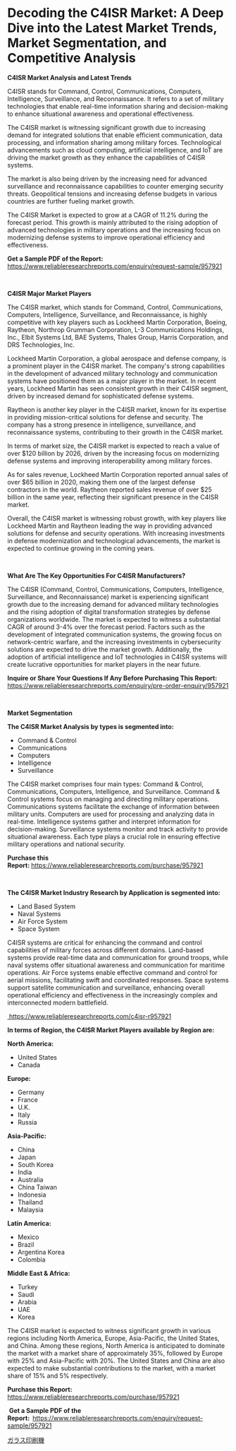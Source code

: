 <p><h1>Decoding the C4ISR Market: A Deep Dive into the Latest Market Trends, Market Segmentation, and Competitive Analysis</h1></p><p><strong>C4ISR Market Analysis and Latest Trends</strong></p>
<p><p>C4ISR stands for Command, Control, Communications, Computers, Intelligence, Surveillance, and Reconnaissance. It refers to a set of military technologies that enable real-time information sharing and decision-making to enhance situational awareness and operational effectiveness.</p><p>The C4ISR market is witnessing significant growth due to increasing demand for integrated solutions that enable efficient communication, data processing, and information sharing among military forces. Technological advancements such as cloud computing, artificial intelligence, and IoT are driving the market growth as they enhance the capabilities of C4ISR systems.</p><p>The market is also being driven by the increasing need for advanced surveillance and reconnaissance capabilities to counter emerging security threats. Geopolitical tensions and increasing defense budgets in various countries are further fueling market growth.</p><p>The C4ISR Market is expected to grow at a CAGR of 11.2% during the forecast period. This growth is mainly attributed to the rising adoption of advanced technologies in military operations and the increasing focus on modernizing defense systems to improve operational efficiency and effectiveness.</p></p>
<p><strong>Get a Sample PDF of the Report:&nbsp;</strong> <a href="https://www.reliableresearchreports.com/enquiry/request-sample/957921">https://www.reliableresearchreports.com/enquiry/request-sample/957921</a></p>
<p>&nbsp;</p>
<p><strong>C4ISR Major Market Players</strong></p>
<p><p>The C4ISR market, which stands for Command, Control, Communications, Computers, Intelligence, Surveillance, and Reconnaissance, is highly competitive with key players such as Lockheed Martin Corporation, Boeing, Raytheon, Northrop Grumman Corporation, L-3 Communications Holdings, Inc., Elbit Systems Ltd, BAE Systems, Thales Group, Harris Corporation, and DRS Technologies, Inc.</p><p>Lockheed Martin Corporation, a global aerospace and defense company, is a prominent player in the C4ISR market. The company's strong capabilities in the development of advanced military technology and communication systems have positioned them as a major player in the market. In recent years, Lockheed Martin has seen consistent growth in their C4ISR segment, driven by increased demand for sophisticated defense systems.</p><p>Raytheon is another key player in the C4ISR market, known for its expertise in providing mission-critical solutions for defense and security. The company has a strong presence in intelligence, surveillance, and reconnaissance systems, contributing to their growth in the C4ISR market.</p><p>In terms of market size, the C4ISR market is expected to reach a value of over $120 billion by 2026, driven by the increasing focus on modernizing defense systems and improving interoperability among military forces.</p><p>As for sales revenue, Lockheed Martin Corporation reported annual sales of over $65 billion in 2020, making them one of the largest defense contractors in the world. Raytheon reported sales revenue of over $25 billion in the same year, reflecting their significant presence in the C4ISR market.</p><p>Overall, the C4ISR market is witnessing robust growth, with key players like Lockheed Martin and Raytheon leading the way in providing advanced solutions for defense and security operations. With increasing investments in defense modernization and technological advancements, the market is expected to continue growing in the coming years.</p></p>
<p>&nbsp;</p>
<p><strong>What Are The Key Opportunities For C4ISR Manufacturers?</strong></p>
<p><p>The C4ISR (Command, Control, Communications, Computers, Intelligence, Surveillance, and Reconnaissance) market is experiencing significant growth due to the increasing demand for advanced military technologies and the rising adoption of digital transformation strategies by defense organizations worldwide. The market is expected to witness a substantial CAGR of around 3-4% over the forecast period. Factors such as the development of integrated communication systems, the growing focus on network-centric warfare, and the increasing investments in cybersecurity solutions are expected to drive the market growth. Additionally, the adoption of artificial intelligence and IoT technologies in C4ISR systems will create lucrative opportunities for market players in the near future.</p></p>
<p><strong>Inquire or Share Your Questions If Any Before Purchasing This Report:</strong> <a href="https://www.reliableresearchreports.com/enquiry/pre-order-enquiry/957921">https://www.reliableresearchreports.com/enquiry/pre-order-enquiry/957921</a></p>
<p>&nbsp;</p>
<p><strong>Market Segmentation</strong></p>
<p><strong>The C4ISR Market Analysis by types is segmented into:</strong></p>
<p><ul><li>Command & Control</li><li>Communications</li><li>Computers</li><li>Intelligence</li><li>Surveillance</li></ul></p>
<p><p>The C4ISR market comprises four main types: Command & Control, Communications, Computers, Intelligence, and Surveillance. Command & Control systems focus on managing and directing military operations. Communications systems facilitate the exchange of information between military units. Computers are used for processing and analyzing data in real-time. Intelligence systems gather and interpret information for decision-making. Surveillance systems monitor and track activity to provide situational awareness. Each type plays a crucial role in ensuring effective military operations and national security.</p></p>
<p><strong>Purchase this Report:&nbsp;</strong><a href="https://www.reliableresearchreports.com/purchase/957921">https://www.reliableresearchreports.com/purchase/957921</a></p>
<p>&nbsp;</p>
<p><strong>The C4ISR Market Industry Research by Application is segmented into:</strong></p>
<p><ul><li>Land Based System</li><li>Naval Systems</li><li>Air Force System</li><li>Space System</li></ul></p>
<p><p>C4ISR systems are critical for enhancing the command and control capabilities of military forces across different domains. Land-based systems provide real-time data and communication for ground troops, while naval systems offer situational awareness and communication for maritime operations. Air Force systems enable effective command and control for aerial missions, facilitating swift and coordinated responses. Space systems support satellite communication and surveillance, enhancing overall operational efficiency and effectiveness in the increasingly complex and interconnected modern battlefield.</p></p>
<p><a href="https://www.reliableresearchreports.com/c4isr-r957921">&nbsp;https://www.reliableresearchreports.com/c4isr-r957921</a></p>
<p><strong>In terms of Region, the C4ISR Market Players available by Region are:</strong></p>
<p>
    <p> <strong> North America: </strong>
        <ul>
            <li>United States</li>
            <li>Canada</li>
        </ul>
        </p> 
    <p> <strong> Europe: </strong>
        <ul>
            <li>Germany</li>
            <li>France</li>
            <li>U.K.</li>
            <li>Italy</li>
            <li>Russia</li>
        </ul>
        </p> 
    <p> <strong> Asia-Pacific: </strong>
        <ul>
            <li>China</li>
            <li>Japan</li>
            <li>South Korea</li>
            <li>India</li>
            <li>Australia</li>
            <li>China Taiwan</li>
            <li>Indonesia</li>
            <li>Thailand</li>
            <li>Malaysia</li>
        </ul>
        </p> 
    <p> <strong> Latin America: </strong>
        <ul>
            <li>Mexico</li>
            <li>Brazil</li>
            <li>Argentina Korea</li>
            <li>Colombia</li>
        </ul>
        </p> 
    <p> <strong> Middle East & Africa: </strong>
        <ul>
            <li>Turkey</li>
            <li>Saudi</li>
            <li>Arabia</li>
            <li>UAE</li>
            <li>Korea</li>
        </ul>
    </p>
    </p>
<p><p>The C4ISR market is expected to witness significant growth in various regions including North America, Europe, Asia-Pacific, the United States, and China. Among these regions, North America is anticipated to dominate the market with a market share of approximately 35%, followed by Europe with 25% and Asia-Pacific with 20%. The United States and China are also expected to make substantial contributions to the market, with a market share of 15% and 5% respectively.</p></p>
<p><strong>Purchase this Report: </strong><a href="https://www.reliableresearchreports.com/purchase/957921">https://www.reliableresearchreports.com/purchase/957921</a></p>
<p>&nbsp;<strong>Get a Sample PDF of the Report:&nbsp;&nbsp;</strong><a href="https://www.reliableresearchreports.com/enquiry/request-sample/957921">https://www.reliableresearchreports.com/enquiry/request-sample/957921</a></p>
<p><strong></strong></p>
<p><p><a href="https://medium.com/@orlohagenes_12279/%E3%82%AC%E3%83%A9%E3%82%B9%E5%8D%B0%E5%88%B7%E6%A9%9F%E5%B8%82%E5%A0%B4%E3%81%AE%E5%B1%95%E6%9C%9B-%E7%94%A3%E6%A5%AD%E3%81%AE%E6%A6%82%E8%A6%81%E3%81%A8%E4%BA%88%E6%B8%AC-2024%E5%B9%B4%E3%81%8B%E3%82%892031%E5%B9%B4-a89084dc80be">ガラス印刷機</a></p></p>